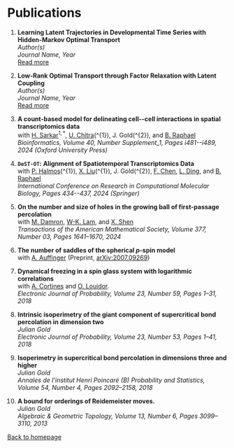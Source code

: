# Publications

1. **Learning Latent Trajectories in Developmental Time Series with Hidden-Markov Optimal Transport**  
   *Author(s)*  
   *Journal Name, Year*  
   [Read more](link-to-paper-1)

2. **Low-Rank Optimal Transport through Factor Relaxation with Latent Coupling**  
   *Author(s)*  
   *Journal Name, Year*  
   [Read more](link-to-paper-2)

3. **A count-based model for delineating cell--cell interactions in spatial transcriptomics data**  
   with [H. Sarkar](https://www.hiraksarkar.com)$^{1,*}$, [U. Chitra](https://uthsavc.github.io)\(^{1}\), J. Gold\(^{2}\), and [B. Raphael](https://www.cs.princeton.edu/~braphael/)  
   *Bioinformatics, Volume 40, Number Supplement\_1, Pages i481--i489, 2024 (Oxford University Press)*

4. **`DeST-OT`: Alignment of Spatiotemporal Transcriptomics Data**  
   with [P. Halmos](https://www.linkedin.com/in/peter-halmos-680937124)\(^{1}\), [X. Liu](https://scholar.google.com/citations?user=ZiK_z9EAAAAJ&hl=en)\(^{1}\), J. Gold\(^{2}\), [F. Chen](https://nephrology.wustl.edu/people/feng-chen-phd/), [L. Ding](https://dinglab.wustl.edu), and [B. Raphael](https://www.cs.princeton.edu/~braphael/)  
   *International Conference on Research in Computational Molecular Biology, Pages 434--437, 2024 (Springer)*


5. **On the number and size of holes in the growing ball of first-passage percolation**  
   with [M. Damron](https://people.math.gatech.edu/~mdamron6/), [W-K. Lam](https://wk-lam.github.io/), and [X. Shen](https://people.math.wisc.edu/~xshen/)  
   *Transactions of the American Mathematical Society, Volume 377, Number 03, Pages 1641–1670, 2024*

6. **The number of saddles of the spherical $p$-spin model**  
   with [A. Auffinger](http://math.northwestern.edu/~auffing/)
   (Preprint, [arXiv:2007.09269](https://arxiv.org/pdf/2007.09269.pdf))

8. **Dynamical freezing in a spin glass system with logarithmic correlations**  
   with [A. Cortines](http://user.math.uzh.ch/cortines/) and [O. Louidor](https://ie.technion.ac.il/~olouidor/).  
   *Electronic Journal of Probability, Volume 23, Number 59, Pages 1–31, 2018*

9. **Intrinsic isoperimetry of the giant component of supercritical bond percolation in dimension two**  
   *Julian Gold*  
   *Electronic Journal of Probability, Volume 23, Number 53, Pages 1–41, 2018*

10. **Isoperimetry in supercritical bond percolation in dimensions three and higher**  
   *Julian Gold*  
   *Annales de l’institut Henri Poincaré (B) Probability and Statistics, Volume 54, Number 4, Pages 2092–2158, 2018*

11. **A bound for orderings of Reidemeister moves.**  
    *Julian Gold*  
    *Algebraic & Geometric Topology, Volume 13, Number 6, Pages 3099–3110, 2013*

[Back to homepage](README.md)
